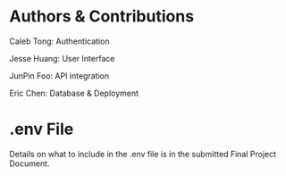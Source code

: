 # Authors & Contributions

Caleb Tong: Authentication

Jesse Huang: User Interface

JunPin Foo: API integration

Eric Chen: Database & Deployment


# .env File
Details on what to include in the .env file is in the submitted Final Project Document.

